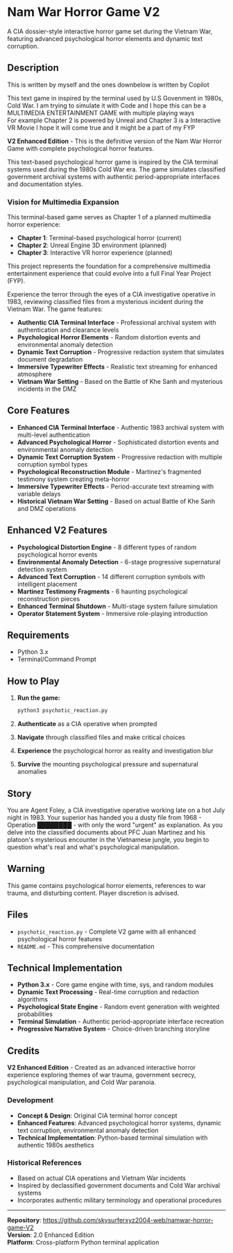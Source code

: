 # Nam War Horror Game V2

A CIA dossier-style interactive horror game set during the Vietnam War, featuring advanced psychological horror elements and dynamic text corruption.

## Description


This is written by myself and the ones downbelow is written by Copilot

This text game in inspired by the terminal used by U.S Govenment in 1980s, Cold War.   I am trying to simulate it with Code
and I hope this can be a MULTIMEDIA ENTERTAINMENT GAME with multiple playing ways    
For example Chapter 2 is powered by Unreal and Chapter 3 is a Interactive VR Movie
I hope it will come true and it might be a part of my FYP




**V2 Enhanced Edition** - This is the definitive version of the Nam War Horror Game with complete psychological horror features.

This text-based psychological horror game is inspired by the CIA terminal systems used during the 1980s Cold War era. The game simulates classified government archival systems with authentic period-appropriate interfaces and documentation styles.

### Vision for Multimedia Expansion
This terminal-based game serves as Chapter 1 of a planned multimedia horror experience:
- **Chapter 1**: Terminal-based psychological horror (current)
- **Chapter 2**: Unreal Engine 3D environment (planned)
- **Chapter 3**: Interactive VR horror experience (planned)

This project represents the foundation for a comprehensive multimedia entertainment experience that could evolve into a full Final Year Project (FYP).






Experience the terror through the eyes of a CIA investigative operative in 1983, reviewing classified files from a mysterious incident during the Vietnam War. The game features:

- **Authentic CIA Terminal Interface** - Professional archival system with authentication and clearance levels
- **Psychological Horror Elements** - Random distortion events and environmental anomaly detection
- **Dynamic Text Corruption** - Progressive redaction system that simulates document degradation
- **Immersive Typewriter Effects** - Realistic text streaming for enhanced atmosphere
- **Vietnam War Setting** - Based on the Battle of Khe Sanh and mysterious incidents in the DMZ

## Core Features

- **Enhanced CIA Terminal Interface** - Authentic 1983 archival system with multi-level authentication
- **Advanced Psychological Horror** - Sophisticated distortion events and environmental anomaly detection
- **Dynamic Text Corruption System** - Progressive redaction with multiple corruption symbol types
- **Psychological Reconstruction Module** - Martinez's fragmented testimony system creating meta-horror
- **Immersive Typewriter Effects** - Period-accurate text streaming with variable delays
- **Historical Vietnam War Setting** - Based on actual Battle of Khe Sanh and DMZ operations

## Enhanced V2 Features

- **Psychological Distortion Engine** - 8 different types of random psychological horror events
- **Environmental Anomaly Detection** - 6-stage progressive supernatural detection system
- **Advanced Text Corruption** - 14 different corruption symbols with intelligent placement
- **Martinez Testimony Fragments** - 6 haunting psychological reconstruction pieces
- **Enhanced Terminal Shutdown** - Multi-stage system failure simulation
- **Operator Statement System** - Immersive role-playing introduction

## Requirements

- Python 3.x
- Terminal/Command Prompt

## How to Play

1. **Run the game:**
   ```bash
   python3 psychotic_reaction.py
   ```

2. **Authenticate** as a CIA operative when prompted

3. **Navigate** through classified files and make critical choices

4. **Experience** the psychological horror as reality and investigation blur

5. **Survive** the mounting psychological pressure and supernatural anomalies

## Story

You are Agent Foley, a CIA investigative operative working late on a hot July night in 1983. Your superior has handed you a dusty file from 1968 - Operation ████████ - with only the word "urgent" as explanation. As you delve into the classified documents about PFC Juan Martinez and his platoon's mysterious encounter in the Vietnamese jungle, you begin to question what's real and what's psychological manipulation.

## Warning

This game contains psychological horror elements, references to war trauma, and disturbing content. Player discretion is advised.

## Files

- `psychotic_reaction.py` - Complete V2 game with all enhanced psychological horror features
- `README.md` - This comprehensive documentation

## Technical Implementation

- **Python 3.x** - Core game engine with time, sys, and random modules
- **Dynamic Text Processing** - Real-time corruption and redaction algorithms
- **Psychological State Engine** - Random event generation with weighted probabilities
- **Terminal Simulation** - Authentic period-appropriate interface recreation
- **Progressive Narrative System** - Choice-driven branching storyline

## Credits

**V2 Enhanced Edition** - Created as an advanced interactive horror experience exploring themes of war trauma, government secrecy, psychological manipulation, and Cold War paranoia.

### Development
- **Concept & Design**: Original CIA terminal horror concept
- **Enhanced Features**: Advanced psychological horror systems, dynamic text corruption, environmental anomaly detection
- **Technical Implementation**: Python-based terminal simulation with authentic 1980s aesthetics

### Historical References
- Based on actual CIA operations and Vietnam War incidents
- Inspired by declassified government documents and Cold War archival systems
- Incorporates authentic military terminology and operational procedures

---

**Repository**: https://github.com/skysurferxyz2004-web/namwar-horror-game-V2  
**Version**: 2.0 Enhanced Edition  
**Platform**: Cross-platform Python terminal application
